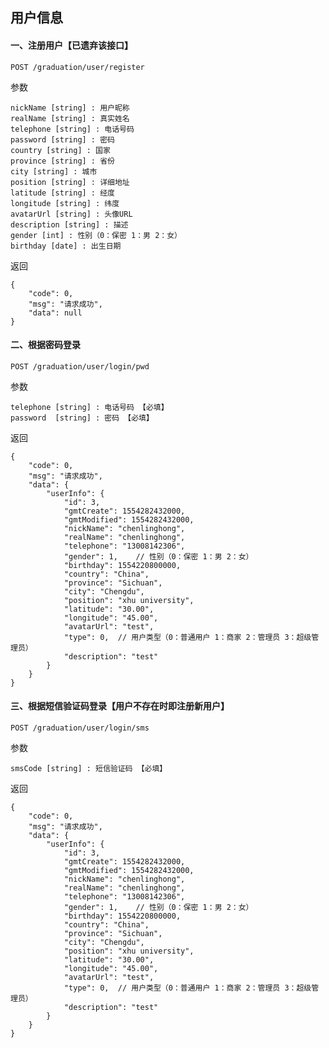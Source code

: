 

## 用户信息

#### 一、注册用户【已遗弃该接口】

    POST /graduation/user/register
    
参数

    nickName [string] : 用户昵称
    realName [string] : 真实姓名
    telephone [string] : 电话号码
    password [string] : 密码
    country [string] : 国家
    province [string] : 省份
    city [string] : 城市
    position [string] : 详细地址
    latitude [string] : 经度
    longitude [string] : 纬度
    avatarUrl [string] : 头像URL
    description [string] : 描述
    gender [int] : 性别（0：保密 1：男 2：女）
    birthday [date] : 出生日期
    
    
返回

    {
        "code": 0,
        "msg": "请求成功",
        "data": null
    }
    

#### 二、根据密码登录

    POST /graduation/user/login/pwd
    
参数

    telephone [string] : 电话号码 【必填】
    password  [string] : 密码 【必填】
    
返回

    {
        "code": 0,
        "msg": "请求成功",
        "data": {
            "userInfo": {
                "id": 3,
                "gmtCreate": 1554282432000,
                "gmtModified": 1554282432000,
                "nickName": "chenlinghong",
                "realName": "chenlinghong",
                "telephone": "13008142306",
                "gender": 1,    // 性别（0：保密 1：男 2：女）
                "birthday": 1554220800000,
                "country": "China",
                "province": "Sichuan",
                "city": "Chengdu",
                "position": "xhu university",
                "latitude": "30.00",
                "longitude": "45.00",
                "avatarUrl": "test",
                "type": 0,  // 用户类型（0：普通用户 1：商家 2：管理员 3：超级管理员）
                "description": "test"
            }
        }
    }
    
#### 三、根据短信验证码登录【用户不存在时即注册新用户】

    POST /graduation/user/login/sms
    
参数

    smsCode [string] : 短信验证码 【必填】
    
返回

    {
        "code": 0,
        "msg": "请求成功",
        "data": {
            "userInfo": {
                "id": 3,
                "gmtCreate": 1554282432000,
                "gmtModified": 1554282432000,
                "nickName": "chenlinghong",
                "realName": "chenlinghong",
                "telephone": "13008142306",
                "gender": 1,    // 性别（0：保密 1：男 2：女）
                "birthday": 1554220800000,
                "country": "China",
                "province": "Sichuan",
                "city": "Chengdu",
                "position": "xhu university",
                "latitude": "30.00",
                "longitude": "45.00",
                "avatarUrl": "test",
                "type": 0,  // 用户类型（0：普通用户 1：商家 2：管理员 3：超级管理员）
                "description": "test"
            }
        }
    }